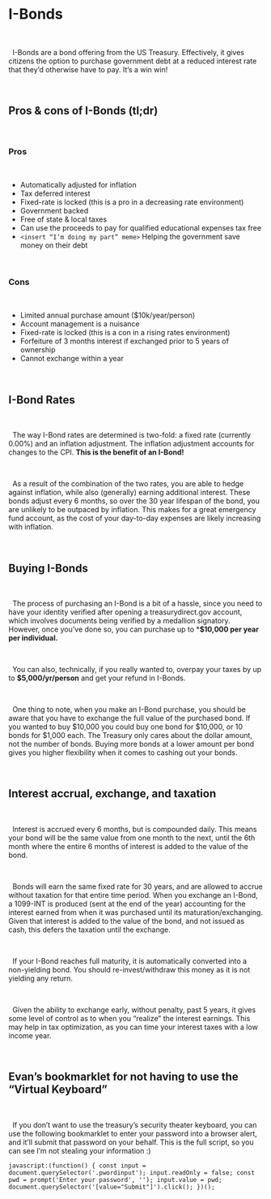 # I-Bonds

&nbsp;

  I-Bonds are a bond offering from the US Treasury. Effectively, it gives citizens the option to purchase government debt at a reduced interest rate that they’d otherwise have to pay. It’s a win win!

&nbsp;

## Pros & cons of I-Bonds (tl;dr)

&nbsp;

### Pros

&nbsp;

- Automatically adjusted for inflation
- Tax deferred interest
- Fixed-rate is locked (this is a pro in a decreasing rate environment)
- Government backed
- Free of state & local taxes
- Can use the proceeds to pay for qualified educational expenses tax free
- `<insert “I’m doing my part” meme>` Helping the government save money on their debt

&nbsp;

### Cons

&nbsp;

- Limited annual purchase amount ($10k/year/person)
- Account management is a nuisance
- Fixed-rate is locked (this is a con in a rising rates environment)
- Forfeiture of 3 months interest if exchanged prior to 5 years of ownership
- Cannot exchange within a year


&nbsp;

## I-Bond Rates

&nbsp;

  The way I-Bond rates are determined is two-fold: a fixed rate (currently 0.00%) and an inflation adjustment. The inflation adjustment accounts for changes to the CPI. **This is the benefit of an I-Bond!**

&nbsp;

  As a result of the combination of the two rates, you are able to hedge against inflation, while also (generally) earning additional interest. These bonds adjust every 6 months, so over the 30 year lifespan of the bond, you are unlikely to be outpaced by inflation. This makes for a great emergency fund account, as the cost of your day-to-day expenses are likely increasing with inflation.

&nbsp;

## Buying I-Bonds

&nbsp;

  The process of purchasing an I-Bond is a bit of a hassle, since you need to have your identity verified after opening a treasurydirect.gov account, which involves documents being verified by a medallion signatory. However, once you’ve done so, you can purchase up to ***$10,000 per year per individual.**

&nbsp; 

  You can also, technically, if you really wanted to, overpay your taxes by up to **$5,000/yr/person** and get your refund in I-Bonds.

&nbsp; 

  One thing to note, when you make an I-Bond purchase, you should be aware that you have to exchange the full value of the purchased bond. If you wanted to buy $10,000 you could buy one bond for $10,000, or 10 bonds for $1,000 each. The Treasury only cares about the dollar amount, not the number of bonds. Buying more bonds at a lower amount per bond gives you higher flexibility when it comes to cashing out your bonds.

&nbsp; 

## Interest accrual, exchange, and taxation

&nbsp; 

  Interest is accrued every 6 months, but is compounded daily. This means your bond will be the same value from one month to the next, until the 6th month where the entire 6 months of interest is added to the value of the bond.

&nbsp; 

  Bonds will earn the same fixed rate for 30 years, and are allowed to accrue without taxation for that entire time period. When you exchange an I-Bond, a 1099-INT is produced (sent at the end of the year) accounting for the interest earned from when it was purchased until its maturation/exchanging. Given that interest is added to the value of the bond, and not issued as cash, this defers the taxation until the exchange.

&nbsp;

  If your I-Bond reaches full maturity, it is automatically converted into a non-yielding bond. You should re-invest/withdraw this money as it is not yielding any return.

&nbsp;  

  Given the ability to exchange early, without penalty, past 5 years, it gives some level of control as to when you “realize” the interest earnings. This may help in tax optimization, as you can time your interest taxes with a low income year.

&nbsp;  

## Evan’s bookmarklet for not having to use the “Virtual Keyboard”

&nbsp;

  If you don’t want to use the treasury’s security theater keyboard, you can use the following bookmarklet to enter your password into a browser alert, and it’ll submit that password on your behalf. This is the full script, so you can see I’m not stealing your information :)

```
javascript:(function() { const input = document.querySelector('.pwordinput'); input.readOnly = false; const pwd = prompt('Enter your password', ''); input.value = pwd; document.querySelector('[value="Submit"]').click(); })();
```

